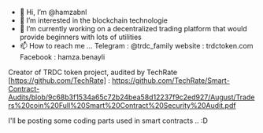 - 👋 Hi, I’m @hamzabnl
- 👀 I’m interested in the blockchain technologie
- 🌱 I’m currently working on a decentralized trading platform that would provide beginners with lots of utilities
- 📫 How to reach me ...
Telegram : @trdc_family
website : trdctoken.com
Facebook : hamza.benayli

Creator of TRDC token project, audited by TechRate [https://github.com/TechRate] : 
https://github.com/TechRate/Smart-Contract-Audits/blob/9c68b3f1534a65c72b24bea58d12237f9c2ed927/August/Traders%20coin%20Full%20Smart%20Contract%20Security%20Audit.pdf

I'll be posting some coding parts used in smart contracts .. :D

<!---
hamzabnl/hamzabnl is a ✨ special ✨ repository because its `README.md` (this file) appears on your GitHub profile.
You can click the Preview link to take a look at your changes.
--->
